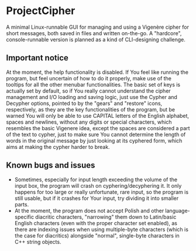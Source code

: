 # ProjectCipher
A minimal Linux-runnable GUI for managing and using a Vigenère cipher for short messages, both saved in files and written on-the-go. A "hardcore", console-runnable version is planned as a kind of CLI-designing challenge.
## Important notice
At the moment, the help functionality is disabled. If You feel like running the program, but feel uncertain of how to do it properly, make use of the tooltips for all the other menubar functionalities. The basic set of keys is actually set by default, so if You really cannot understand the cipher management and I/O loading and saving logic, just use the Cypher and Decypher options, pointed to by the "gears" and "restore" icons, respectively, as they are the key functionalities of the program, but be warned You will only be able to use CAPITAL letters of the English alphabet, spaces and newlines, without any digits or special characters, which resembles the basic Vigenere idea, except the spaces are considered a part of the text to cypher, just to make sure You cannot determine the length of words in the original message by just looking at its cyphered form, which aims at making the cypher harder to break.
## Known bugs and issues
- Sometimes, especially for input length exceeding the volume of the input box, the program will crash on cyphering/decyphering it. It only happens for too large or really unfortunate, rare input, so the program is still usable, but if it crashes for Your input, try dividing it into smaller parts.
- At the moment, the program does not accept Polish and other language-specific diacritic characters, "narrowing" them down to Latin/basic English characters (even with the proper character set enabled), as there are indexing issues when using multiple-byte characters (which is the case for diacritics) alongside "normal", single-byte characters in C++ string objects.

